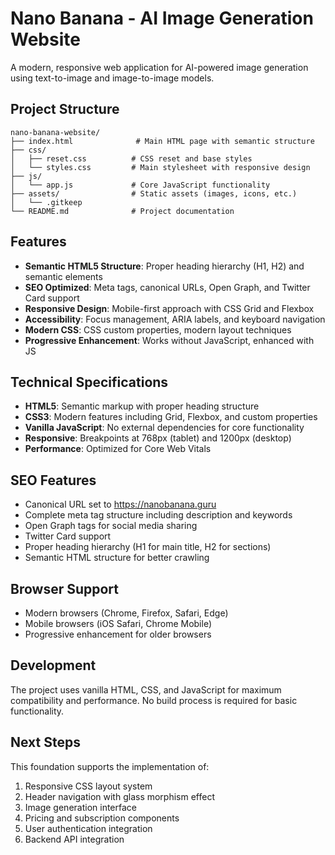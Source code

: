 # Nano Banana - AI Image Generation Website

A modern, responsive web application for AI-powered image generation using text-to-image and image-to-image models.

## Project Structure

```
nano-banana-website/
├── index.html              # Main HTML page with semantic structure
├── css/
│   ├── reset.css          # CSS reset and base styles
│   └── styles.css         # Main stylesheet with responsive design
├── js/
│   └── app.js             # Core JavaScript functionality
├── assets/                # Static assets (images, icons, etc.)
│   └── .gitkeep
└── README.md              # Project documentation
```

## Features

- **Semantic HTML5 Structure**: Proper heading hierarchy (H1, H2) and semantic elements
- **SEO Optimized**: Meta tags, canonical URLs, Open Graph, and Twitter Card support
- **Responsive Design**: Mobile-first approach with CSS Grid and Flexbox
- **Accessibility**: Focus management, ARIA labels, and keyboard navigation
- **Modern CSS**: CSS custom properties, modern layout techniques
- **Progressive Enhancement**: Works without JavaScript, enhanced with JS

## Technical Specifications

- **HTML5**: Semantic markup with proper heading structure
- **CSS3**: Modern features including Grid, Flexbox, and custom properties
- **Vanilla JavaScript**: No external dependencies for core functionality
- **Responsive**: Breakpoints at 768px (tablet) and 1200px (desktop)
- **Performance**: Optimized for Core Web Vitals

## SEO Features

- Canonical URL set to https://nanobanana.guru
- Complete meta tag structure including description and keywords
- Open Graph tags for social media sharing
- Twitter Card support
- Proper heading hierarchy (H1 for main title, H2 for sections)
- Semantic HTML structure for better crawling

## Browser Support

- Modern browsers (Chrome, Firefox, Safari, Edge)
- Mobile browsers (iOS Safari, Chrome Mobile)
- Progressive enhancement for older browsers

## Development

The project uses vanilla HTML, CSS, and JavaScript for maximum compatibility and performance. No build process is required for basic functionality.

## Next Steps

This foundation supports the implementation of:
1. Responsive CSS layout system
2. Header navigation with glass morphism effect
3. Image generation interface
4. Pricing and subscription components
5. User authentication integration
6. Backend API integration
